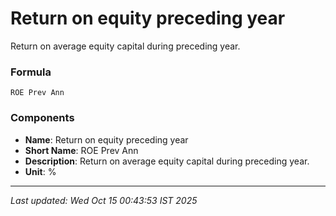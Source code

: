 # Return on equity preceding year
Return on average equity capital during preceding year.

### Formula
```text
ROE Prev Ann
```


### Components
- **Name**: Return on equity preceding year
- **Short Name**: ROE Prev Ann
- **Description**: Return on average equity capital during preceding year.
- **Unit**: %

---
*Last updated: Wed Oct 15 00:43:53 IST 2025*
